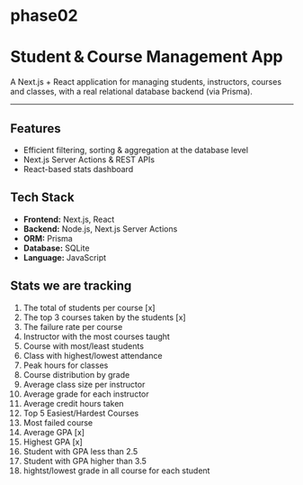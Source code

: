 # phase02

# Student & Course Management App

A Next.js + React application for managing students, instructors, courses and classes, with a real relational database backend (via Prisma).

---

## Features
- Efficient filtering, sorting & aggregation at the database level  
- Next.js Server Actions & REST APIs  
- React-based stats dashboard  

## Tech Stack

- **Frontend:** Next.js, React  
- **Backend:** Node.js, Next.js Server Actions  
- **ORM:** Prisma  
- **Database:** SQLite
- **Language:** JavaScript  

## Stats we are tracking
1. The total of students per course [x] 
2. The top 3 courses taken by the students [x]
3. The failure rate per course
4. Instructor with the most courses taught
5. Course with most/least students
6. Class with highest/lowest attendance
7. Peak hours for classes
8. Course distribution by grade
9. Average class size per instructor
10. Average grade for each instructor
11. Average credit hours taken
12. Top 5 Easiest/Hardest Courses
13. Most failed course
14. Average GPA [x]
15. Highest GPA [x] 
16. Student with GPA less than 2.5
17. Student with GPA higher than 3.5
18. hightst/lowest grade in all course for each student 
